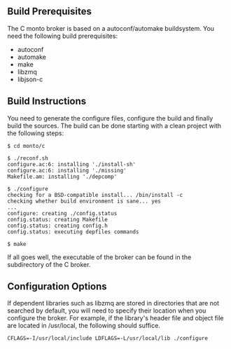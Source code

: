 Build Prerequisites
-------------------

The C monto broker is based on a autoconf/automake buildsystem. You need the
following build prerequisites:

 * autoconf
 * automake
 * make
 * libzmq
 * libjson-c


Build Instructions
------------------

You need to generate the configure files, configure the build and finally build
the sources. The build can be done starting with a clean project with the
following steps:

    $ cd monto/c

    $ ./reconf.sh
    configure.ac:6: installing './install-sh'
    configure.ac:6: installing './missing'
    Makefile.am: installing './depcomp'

    $ ./configure
    checking for a BSD-compatible install... /bin/install -c
    checking whether build environment is sane... yes
    ...
    configure: creating ./config.status
    config.status: creating Makefile
    config.status: creating config.h
    config.status: executing depfiles commands

    $ make

If all goes well, the executable of the broker can be found in the subdirectory
of the C broker.

Configuration Options
---------------------

If dependent libraries such as libzmq are stored in directories that are
not searched by default, you will need to specify their location when you
configure the broker. For example, if the library's header file and object
file are located in /usr/local, the following should suffice.

    CFLAGS=-I/usr/local/include LDFLAGS=-L/usr/local/lib ./configure

